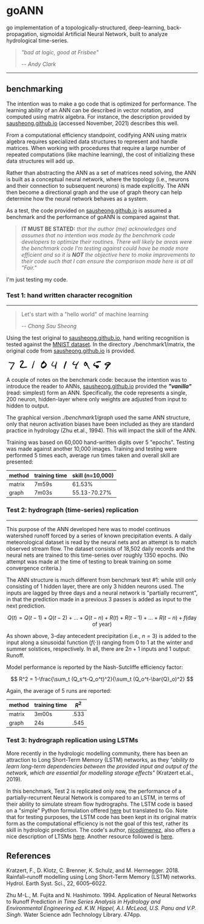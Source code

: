 # goANN

go implementation of a topologically-structured, deep-learning, back-propagation, sigmoidal Artificial Neural Network, built to analyze hydrological time-series.

> *"bad at logic, good at Frisbee"*
>
> -- <cite>Andy Clark</cite>

------------
## benchmarking
The intention was to make a go code that is optimized for performance. The learning ability of an ANN can be described in vector notation, and computed using matrix algebra. For instance, the description provided by [sausheong.github.io](https://sausheong.github.io/posts/how-to-build-a-simple-artificial-neural-network-with-go/) (accessed November, 2021) describes this well. 

From a computational efficiency standpoint, codifying ANN using matrix algebra requires specialized data structures to represent and handle matrices. When working with procedures that require a large number of repeated computations (like machine learning), the cost of initializing these data structures will add up.

Rather than abstracting the ANN as a set of matrices need solving, the ANN is built as a conceptual neural network, where the topology (i.e., neurons and their connection to subsequent neurons) is made explicitly. The ANN then become a directional graph and the use of graph theory can help determine how the neural network behaves as a system.

As a test, the code provided on [sausheong.github.io](https://sausheong.github.io/posts/how-to-build-a-simple-artificial-neural-network-with-go/) is assumed a benchmark and the performance of goANN is compared against that. 

>**IT MUST BE STATED:** *that the author (me) acknowledges and assumes that no intention was made by the benchmark code developers to optimize their routines. There will likely be areas were the benchmark code I'm testing against could have be made more efficient and so it is __NOT__ the objective here to make improvements to their code such that I can ensure the comparison made here is at all "Fair."*

I'm just testing my code.

### Test 1: hand written character recognition
------------------------

>Let's start with a "hello world" of machine learning
>
>-- <cite>Chang Sau Sheong</cite>

Using the test original to [sausheong.github.io](https://sausheong.github.io/posts/how-to-build-a-simple-artificial-neural-network-with-go/), hand writing recognition is tested against the [MNIST dataset](http://yann.lecun.com/exdb/mnist/). In the directory ./benchmark1/matrix, the original code from [sausheong.github.io](https://sausheong.github.io/posts/how-to-build-a-simple-artificial-neural-network-with-go/) is provided.

![](./fig/img00.png)![](./fig/img01.png)![](./fig/img02.png)![](./fig/img03.png)![](./fig/img04.png)![](./fig/img05.png)![](./fig/img06.png)![](./fig/img07.png)![](./fig/img08.png)![](./fig/img09.png)

A couple of notes on the benchmark code: because the intention was to introduce the reader to ANNs, [sausheong.github.io](https://sausheong.github.io/posts/how-to-build-a-simple-artificial-neural-network-with-go/) provided the __*"vanilla"*__ (read: simplest) form an ANN. Specifically, the code represents a single, 200 neuron, hidden-layer where only weights are adjusted from input to hidden to output.

The graphical version *./benchmark1/graph* used the same ANN structure, only that neuron activation biases have been included as they are standard practice in hydrology (Zhu et.al., 1994). This will impact the skill of the ANN.

Training was based on 60,000 hand-written digits over 5 "epochs". Testing was made against another 10,000 images. Training and testing were performed 5 times each, average run times taken and overall skill are presented:

| method | training time | skill (n=10,000) |
|--|--|--|
| matrix | 7m59s | 61.53%
| graph | 7m03s | 55.13-70.27%



### Test 2: hydrograph (time-series) replication
------------------------
This purpose of the ANN developed here was to model continuos watershed runoff forced by a series of known precipitation events. A daily meteorological dataset is read by the neural nets and an attempt is to match observed stream flow. The dataset consists of 18,502 daily records and the neural nets are trained to this time-series over roughly 1350 epochs. (No attempt was made at the time of testing to break training on some convergence criteria.)

The ANN structure is much different from benchmark test #1: while still only consisting of 1 hidden layer, there are only 3 hidden neurons used.  The inputs are lagged by three days and a neural network is "partially recurrent", in that the prediction made in a previous 3 passes is added as input to the next prediction. 

$$
    Q(t)=Q(t-1) + Q(t-2) + ... + Q(t-n) + R(t) + R(t-1) + ... + R(t-n) + f(\text{day of year})
$$

As shown above, 3-day antecedent precipitation (i.e., $n=3$) is added to the input along a sinusoidal function ($f(\cdot)$) ranging from 0 to 1 at the winter and summer solstices, respectively. In all, there are $2n+1$ inputs and 1 output: Runoff.

Model performance is reported by the Nash-Sutcliffe efficiency factor:

$$
    R^2 = 1-\frac{\sum_t (Q_s^t-Q_o^t)^2}{\sum_t (Q_o^t-\bar{Q}_o)^2}
$$

Again, the average of 5 runs are reported:

| method | training time | $R^2$ |
|--|--|--|
| matrix | 3m00s | .533
| graph | 24s | .545

<!-- ![](./fig/hyd-short.png) -->


### Test 3: hydrograph replication using LSTMs

More recently in the hydrologic modelling community, there has been an attraction to Long Short-Term Memory (LSTM) networks, as they *"ability to learn long-term dependencies between the provided input and output of the network, which are essential for modelling storage effects"* (Kratzert et.al., 2019).

In this benchmark, Test 2 is replicated only now, the performance of a partially-recurrent Neural Network is compared to an LSTM, in terms of their ability to simulate stream flow hydrographs. The LSTM code is based on a "simple" Python formulation offered [here](https://github.com/nicodjimenez/lstm) but translated to Go.  Note that for testing purposes, the LSTM code has been kept in its original matrix form as the computational efficiency is not the goal of this test, rather its skill in hydrologic prediction. The code's author, [nicodjimenez](https://github.com/nicodjimenez), also offers a nice description of LTSMs [here](https://nicodjimenez.github.io/2014/08/08/lstm.html). Another resource followed is [here](https://www.geeksforgeeks.org/lstm-derivation-of-back-propagation-through-time/?ref=lbp).



## References

Kratzert, F., D. Klotz, C. Brenner, K. Schulz, and M. Herrnegger. 2018. Rainfall–runoff modelling using Long Short-Term Memory (LSTM) networks. Hydrol. Earth Syst. Sci., 22, 6005–6022.

Zhu M-L., M. Fujita and N. Hashimoto. 1994. Application of Neural Networks to Runoff Prediction *in Time Series Analysis in Hydrology and Environmental Engineering ed. K.W. Hippel, A.I. McLeod, U.S. Panu and V.P. Singh*. Water Science adn Technology Library. 474pp.